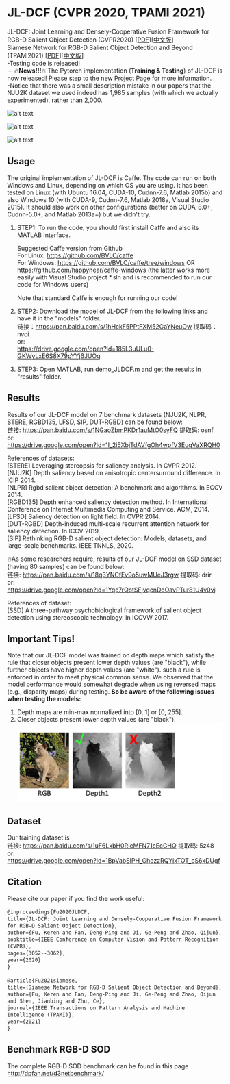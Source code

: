 # JL-DCF (CVPR 2020, TPAMI 2021)
JL-DCF: Joint Learning and Densely-Cooperative Fusion Framework for RGB-D Salient Object Detection (CVPR2020) [[PDF](https://openaccess.thecvf.com/content_CVPR_2020/papers/Fu_JL-DCF_Joint_Learning_and_Densely-Cooperative_Fusion_Framework_for_RGB-D_Salient_CVPR_2020_paper.pdf)][[中文版](http://www.kerenfu.top/sources/2020cvprjldcf-cn.pdf)]  
Siamese Network for RGB-D Salient Object Detection and Beyond (TPAMI2021) [[PDF](https://arxiv.org/pdf/2008.12134.pdf)][[中文版](http://www.kerenfu.top/sources/2021tpamijldcf-cn.pdf)]  
-Testing code is released!  
-- :fire:**News!!!**:fire: The Pytorch implementation (**Training & Testing**) of JL-DCF is now released! Please step to the new [Project Page](https://github.com/jiangyao-scu/JL-DCF-pytorch) for more information.  
-Notice that there was a small description mistake in our papers that the NJU2K dataset we used indeed has 1,985 samples (with which we actually experimented), rather than 2,000. 

![alt text](./figures/JL-DCF_framework.png)

![alt text](./figures/JL-DCF_visual_comparisons.png)

![alt text](./figures/JL-DCF_results.png)
## Usage
The original implementation of JL-DCF is Caffe. The code can run on both Windows and Linux, depending on which OS you are using. It has been tested on Linux (with Ubuntu 16.04, CUDA-10, Cudnn-7.6, Matlab 2015b) and also Windows 10 (with CUDA-9, Cudnn-7.6, Matlab 2018a, Visual Studio 2015). It should also work on other configurations (better on CUDA-8.0+, Cudnn-5.0+, and Matlab 2013a+) but we didn't try.

1. STEP1: To run the code, you should first install Caffe and also its MATLAB Interface. 

    Suggested Caffe version from Github  
    For Linux: https://github.com/BVLC/caffe  
    For Windows: https://github.com/BVLC/caffe/tree/windows OR https://github.com/happynear/caffe-windows (the latter works more easily with Visual Studio project *.sln and is recommended to run our code for Windows users)  

    Note that standard Caffe is enough for running our code! 

2. STEP2: Download the model of JL-DCF from the following links and have it in the "models" folder.  
    链接：https://pan.baidu.com/s/1hHckF5PPtFXM52GaYNeuOw 提取码：nvoi  
    or:  
    https://drive.google.com/open?id=185L3uULu0-GKWyLxE6S8X79pYYj6JUOg  


3. STEP3: Open MATLAB, run demo_JLDCF.m and get the results in "results" folder.

## Results  
Results of our JL-DCF model on 7 benchmark datasets (NJU2K, NLPR, STERE, RGBD135, LFSD, SIP, DUT-RGBD) can be found below:  
链接: https://pan.baidu.com/s/1NGaoZbmPKDr1auMtO0syFQ 提取码: osnf  
or:  
https://drive.google.com/open?id=1I_2i5XbjTdAVfgOh4wpfV3EuqVaXRQH0

References of datasets:  
  [STERE] Leveraging stereopsis for saliency analysis. In CVPR 2012.  
  [NJU2K] Depth saliency based on anisotropic centersurround difference. In ICIP 2014.  
  [NLPR] Rgbd salient object detection: A benchmark and algorithms. In ECCV 2014.  
  [RGBD135] Depth enhanced saliency detection method. In International Conference on Internet Multimedia Computing and Service. ACM, 2014.  
  [LFSD] Saliency detection on light field. In CVPR 2014.  
  [DUT-RGBD] Depth-induced multi-scale recurrent attention network for saliency detection. In ICCV 2019.  
  [SIP] Rethinking RGB-D salient object detection: Models, datasets, and large-scale benchmarks. IEEE TNNLS, 2020.  

:fire:As some researchers require, results of our JL-DCF model on SSD dataset (having 80 samples) can be found below:  
链接: https://pan.baidu.com/s/18q3YNCfEv9o5uwMUeJ3rgw 提取码: drir  
or:  
https://drive.google.com/open?id=1Yqc7rQotSFjvqcnDoOavPTur81U4v0vj  

References of dataset:  
  [SSD] A three-pathway psychobiological framework of salient object detection using stereoscopic technology. In ICCVW 2017.  


## Important Tips!
Note that our JL-DCF model was trained on depth maps which satisfy the rule that closer objects present lower depth values (are "black"), 
while further objects have higher depth values (are "white"). such a rule is enforced in order to meet physical common sense. We observed that the model performance would somewhat degrade when using reversed maps (e.g., disparity maps) during testing. <strong>So be aware of the following issues when testing the models: </strong>
1. Depth maps are min-max normalized into [0, 1] or [0, 255].
2. Closer objects present lower depth values (are "black").
![alt text](./figures/Depth.png)


## Dataset
Our training dataset is  
链接: https://pan.baidu.com/s/1uF6LxbH0RIcMFN71cEcGHQ 提取码: 5z48  
or:  
https://drive.google.com/open?id=1BpVabSlPH_GhozzRQYjxTOT_cS6xDUgf

## Citation
Please cite our paper if you find the work useful: 

	@inproceedings{Fu2020JLDCF,
  	title={JL-DCF: Joint Learning and Densely-Cooperative Fusion Framework for RGB-D Salient Object Detection},
  	author={Fu, Keren and Fan, Deng-Ping and Ji, Ge-Peng and Zhao, Qijun},
  	booktitle={IEEE Conference on Computer Vision and Pattern Recognition (CVPR)},
  	pages={3052--3062},
  	year={2020}
	}
        
	@article{Fu2021siamese,
  	title={Siamese Network for RGB-D Salient Object Detection and Beyond},
  	author={Fu, Keren and Fan, Deng-Ping and Ji, Ge-Peng and Zhao, Qijun and Shen, Jianbing and Zhu, Ce},
  	journal={IEEE Transactions on Pattern Analysis and Machine Intelligence (TPAMI)},
  	year={2021}
	}
## Benchmark RGB-D SOD
The complete RGB-D SOD benchmark can be found in this page  
http://dpfan.net/d3netbenchmark/
